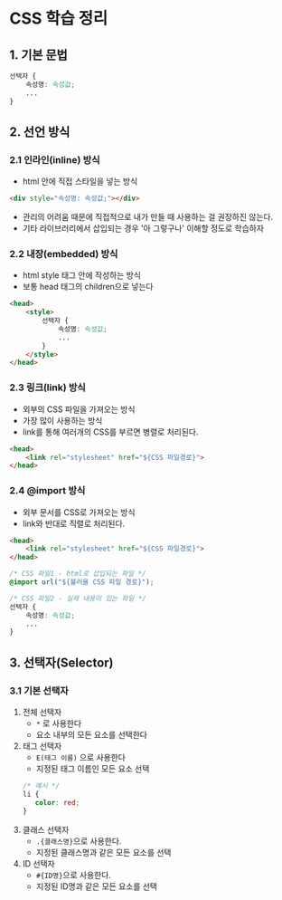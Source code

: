 # CSS 학습 정리
## 1. 기본 문법
```css
선택자 {
    속성명: 속성값;
    ...
}
```

## 2. 선언 방식
### 2.1 인라인(inline) 방식
- html 안에 직접 스타일을 넣는 방식
```html
<div style="속성명: 속성값;"></div>
```
- 관리의 어려움 때문에 직접적으로 내가 만들 때 사용하는 걸 권장하진 않는다.
- 기타 라이브러리에서 삽입되는 경우 '아 그렇구나' 이해할 정도로 학습하자

### 2.2 내장(embedded) 방식
- html style 태그 안에 작성하는 방식
- 보통 head 태그의 children으로 넣는다
```html
<head>
    <style>
        선택자 {
            속성명: 속성값;
            ...
        } 
    </style>
</head>
```

### 2.3 링크(link) 방식
- 외부의 CSS 파일을 가져오는 방식
- 가장 많이 사용하는 방식
- link를 통해 여러개의 CSS를 부르면 병렬로 처리된다.
```html
<head>
    <link rel="stylesheet" href="${CSS 파일경로}">
</head>
```

### 2.4 @import 방식
- 외부 문서를 CSS로 가져오는 방식
- link와 반대로 직렬로 처리된다.
```html
<head>
    <link rel="stylesheet" href="${CSS 파일경로}">
</head>
```
```css
/* CSS 파일1 - html로 삽입되는 파일 */
@import url("${불러올 CSS 파일 경로}");
```
```css
/* CSS 파일2 - 실제 내용이 있는 파일 */
선택자 {
    속성명: 속성값;
    ...
}
```

## 3. 선택자(Selector)
### 3.1 기본 선택자
1.  전체 선택자
    - `*` 로 사용한다 
    - 요소 내부의 모든 요소를 선택한다
2. 태그 선택자
    - `E(태그 이름)` 으로 사용한다
    - 지정된 태그 이름인 모든 요소 선택
    ```css
    /* 예시 */
   li {
       color: red;
    }   
    ```
3. 클래스 선택자
    - `.{클래스명}`으로 사용한다.
    - 지정된 클래스명과 같은 모든 요소를 선택
4. ID 선택자
    - `#{ID명}`으로 사용한다.
    - 지정된 ID명과 같은 모든 요소를 선택
